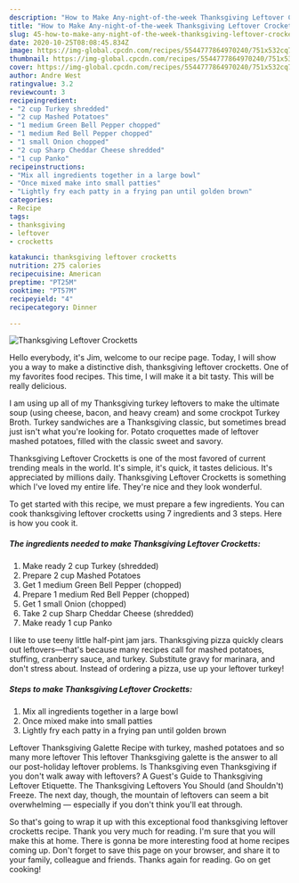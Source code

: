 ```yaml
---
description: "How to Make Any-night-of-the-week Thanksgiving Leftover Crocketts"
title: "How to Make Any-night-of-the-week Thanksgiving Leftover Crocketts"
slug: 45-how-to-make-any-night-of-the-week-thanksgiving-leftover-crocketts
date: 2020-10-25T08:08:45.834Z
image: https://img-global.cpcdn.com/recipes/5544777864970240/751x532cq70/thanksgiving-leftover-crocketts-recipe-main-photo.jpg
thumbnail: https://img-global.cpcdn.com/recipes/5544777864970240/751x532cq70/thanksgiving-leftover-crocketts-recipe-main-photo.jpg
cover: https://img-global.cpcdn.com/recipes/5544777864970240/751x532cq70/thanksgiving-leftover-crocketts-recipe-main-photo.jpg
author: Andre West
ratingvalue: 3.2
reviewcount: 3
recipeingredient:
- "2 cup Turkey shredded"
- "2 cup Mashed Potatoes"
- "1 medium Green Bell Pepper chopped"
- "1 medium Red Bell Pepper chopped"
- "1 small Onion chopped"
- "2 cup Sharp Cheddar Cheese shredded"
- "1 cup Panko"
recipeinstructions:
- "Mix all ingredients together in a large bowl"
- "Once mixed make into small patties"
- "Lightly fry each patty in a frying pan until golden brown"
categories:
- Recipe
tags:
- thanksgiving
- leftover
- crocketts

katakunci: thanksgiving leftover crocketts 
nutrition: 275 calories
recipecuisine: American
preptime: "PT25M"
cooktime: "PT57M"
recipeyield: "4"
recipecategory: Dinner

---
```



![Thanksgiving Leftover Crocketts](https://img-global.cpcdn.com/recipes/5544777864970240/751x532cq70/thanksgiving-leftover-crocketts-recipe-main-photo.jpg)

Hello everybody, it's Jim, welcome to our recipe page. Today, I will show you a way to make a distinctive dish, thanksgiving leftover crocketts. One of my favorites food recipes. This time, I will make it a bit tasty. This will be really delicious.

I am using up all of my Thanksgiving turkey leftovers to make the ultimate soup (using cheese, bacon, and heavy cream) and some crockpot Turkey Broth. Turkey sandwiches are a Thanksgiving classic, but sometimes bread just isn&#39;t what you&#39;re looking for. Potato croquettes made of leftover mashed potatoes, filled with the classic sweet and savory.

Thanksgiving Leftover Crocketts is one of the most favored of current trending meals in the world. It's simple, it's quick, it tastes delicious. It's appreciated by millions daily. Thanksgiving Leftover Crocketts is something which I've loved my entire life. They're nice and they look wonderful.


To get started with this recipe, we must prepare a few ingredients. You can cook thanksgiving leftover crocketts using 7 ingredients and 3 steps. Here is how you cook it.

<!--inarticleads1-->

##### The ingredients needed to make Thanksgiving Leftover Crocketts:

1. Make ready 2 cup Turkey (shredded)
1. Prepare 2 cup Mashed Potatoes
1. Get 1 medium Green Bell Pepper (chopped)
1. Prepare 1 medium Red Bell Pepper (chopped)
1. Get 1 small Onion (chopped)
1. Take 2 cup Sharp Cheddar Cheese (shredded)
1. Make ready 1 cup Panko


I like to use teeny little half-pint jam jars. Thanksgiving pizza quickly clears out leftovers—that&#39;s because many recipes call for mashed potatoes, stuffing, cranberry sauce, and turkey. Substitute gravy for marinara, and don&#39;t stress about. Instead of ordering a pizza, use up your leftover turkey! 

<!--inarticleads2-->

##### Steps to make Thanksgiving Leftover Crocketts:

1. Mix all ingredients together in a large bowl
1. Once mixed make into small patties
1. Lightly fry each patty in a frying pan until golden brown


Leftover Thanksgiving Galette Recipe with turkey, mashed potatoes and so many more leftover This leftover Thanksgiving galette is the answer to all our post-holiday leftover problems. Is Thanksgiving even Thanksgiving if you don&#39;t walk away with leftovers? A Guest&#39;s Guide to Thanksgiving Leftover Etiquette. The Thanksgiving Leftovers You Should (and Shouldn&#39;t) Freeze. The next day, though, the mountain of leftovers can seem a bit overwhelming — especially if you don&#39;t think you&#39;ll eat through. 

So that's going to wrap it up with this exceptional food thanksgiving leftover crocketts recipe. Thank you very much for reading. I'm sure that you will make this at home. There is gonna be more interesting food at home recipes coming up. Don't forget to save this page on your browser, and share it to your family, colleague and friends. Thanks again for reading. Go on get cooking!

